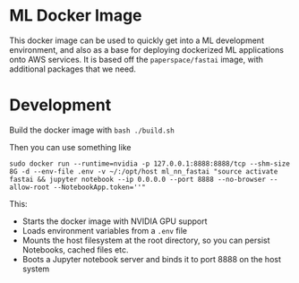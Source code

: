 # ML Docker Image

This docker image can be used to quickly get into a ML development environment, and also as a base for deploying dockerized ML applications onto AWS services. It is based off the `paperspace/fastai` image, with additional packages that we need.

# Development

Build the docker image with `bash ./build.sh`

Then you can use something like

```
sudo docker run --runtime=nvidia -p 127.0.0.1:8888:8888/tcp --shm-size 8G -d --env-file .env -v ~/:/opt/host ml_nn_fastai "source activate fastai && jupyter notebook --ip 0.0.0.0 --port 8888 --no-browser --allow-root --NotebookApp.token=''"
```

This:
 - Starts the docker image with NVIDIA GPU support
 - Loads environment variables from a `.env` file
 - Mounts the host filesystem at the root directory, so you can persist Notebooks, cached files etc.
 - Boots a Jupyter notebook server and binds it to port 8888 on the host system
